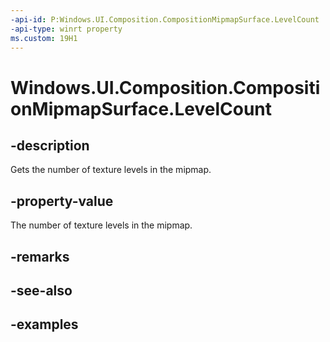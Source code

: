 ```yaml
---
-api-id: P:Windows.UI.Composition.CompositionMipmapSurface.LevelCount
-api-type: winrt property
ms.custom: 19H1
---
```


<!-- Property syntax.
public uint LevelCount { get; }
-->

# Windows.UI.Composition.CompositionMipmapSurface.LevelCount

## -description

Gets the number of texture levels in the mipmap.



## -property-value

The number of texture levels in the mipmap.

## -remarks

## -see-also

## -examples

